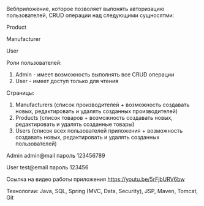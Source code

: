 Вебприложение, которое позволяет выпонять авторизацию пользователей, CRUD операции над следующими сущносятми:

Product

Manufacturer

User

Роли пользователей:
1. Admin - имеет возможность выполнять все CRUD операции
2. User - имеет доступ только для чтения

Страницы:
1. Manufacturers (список производителей + возможность создавать новых, редактировать и удалять созданных производителей)
2. Products (список товаров + возможность создавать новых, редактировать и удалять созданные товары)
3. Users (список всех пользователей приложения + возможность создавать новых, редактировать и удалять созданных пользователей)

Admin 
admin@mail
пароль 123456789

User test@email пароль 123456

Ссылка на видео работы приложения
https://youtu.be/5rFjbURV6bw

Технологии:
Java, SQL, Spring (MVC, Data, Security), JSP, Maven, Tomcat, Git